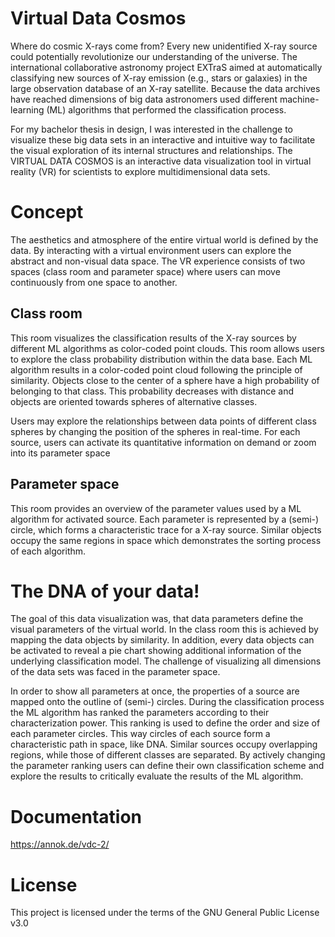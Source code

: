 # Virtual Data Cosmos

Where do cosmic X-rays come from? Every new unidentified X-ray source could potentially revolutionize our understanding of the universe. The international collaborative astronomy project EXTraS aimed at automatically classifying new sources of X-ray emission (e.g., stars or galaxies) in the large observation database of an X-ray satellite. Because the data archives have reached dimensions of big data astronomers used different machine-learning (ML) algorithms that performed the classification process.

For my bachelor thesis in design, I was interested in the challenge to visualize these big data sets in an interactive and intuitive way to facilitate the visual exploration of its internal structures and relationships. The VIRTUAL DATA COSMOS is an interactive data visualization tool in virtual reality (VR) for scientists to explore multidimensional data sets.

# Concept
The aesthetics and atmosphere of the entire virtual world is defined by the data. By interacting with a virtual environment users can explore the abstract and non-visual data space. The VR experience consists of two spaces (class room and parameter space) where users can move continuously from one space to another.

## Class room 
This room visualizes the classification results of the X-ray sources by different ML algorithms as color-coded point clouds. This room allows users to explore the class probability distribution within the data base. Each ML algorithm results in a color-coded point cloud following the principle of similarity. Objects close to the center of a sphere have a high probability of belonging to that class. This probability decreases with distance and objects are oriented towards spheres of alternative classes.

Users may explore the relationships between data points of different class spheres by changing the position of the spheres in real-time. For each source, users can activate its quantitative information on demand or zoom into its parameter space

## Parameter space 
This room provides an overview of the parameter values used by a ML algorithm for activated source. Each parameter is represented by a (semi-) circle, which forms a characteristic trace for a X-ray source. Similar objects occupy the same regions in space which demonstrates the sorting process of each algorithm.

# The DNA of your data!
The goal of this data visualization was, that data parameters define the visual parameters of the virtual world. In the class room this is achieved by mapping the data objects by similarity. In addition, every data objects can be activated to reveal a pie chart showing additional information of the underlying classification model. The challenge of visualizing all dimensions of the data sets was faced in the parameter space. 

In order to show all parameters at once, the properties of a source are mapped onto the outline of (semi-) circles. During the classification process the ML algorithm has ranked the parameters according to their characterization power. This ranking is used to define the order and size of each parameter circles. This way circles of each source form a characteristic path in space, like DNA. Similar sources occupy overlapping regions, while those of different classes are separated. By actively changing the parameter ranking users can define their own classification scheme and explore the results to critically evaluate the results of the ML algorithm.

# Documentation
https://annok.de/vdc-2/

# License 
This project is licensed under the terms of the GNU General Public License v3.0
